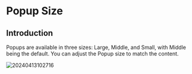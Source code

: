 # Popup Size

## Introduction

Popups are available in three sizes: Large, Middle, and Small, with Middle being the default. You can adjust the Popup size to match the content.

![20240413102716](https://static-docs.nocobase.com/20240413102716.png)
